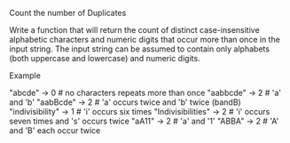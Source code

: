 ﻿Count the number of Duplicates

Write a function that will return the count of distinct case-insensitive alphabetic characters 
and numeric digits that occur more than once in the input string.
The input string can be assumed to contain only alphabets (both uppercase and lowercase) and numeric digits.

Example

"abcde" -> 0 # no characters repeats more than once
"aabbcde" -> 2 # 'a' and 'b'
"aabBcde" -> 2 # 'a' occurs twice and 'b' twice (bandB)
"indivisibility" -> 1 # 'i' occurs six times
"Indivisibilities" -> 2 # 'i' occurs seven times and 's' occurs twice
"aA11" -> 2 # 'a' and '1'
"ABBA" -> 2 # 'A' and 'B' each occur twice